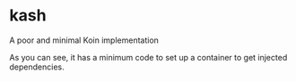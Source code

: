 # kash
A poor and minimal Koin implementation

As you can see, it has a minimum code to set up a container to get injected dependencies.

